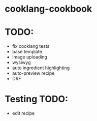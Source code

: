 # cooklang-cookbook

# TODO:
- fix cooklang tests
- base template
- image uploading
- wysiwyg
- auto ingredient highlighting
- auto-preview recipe
- DRF

# Testing TODO:
- edit recipe